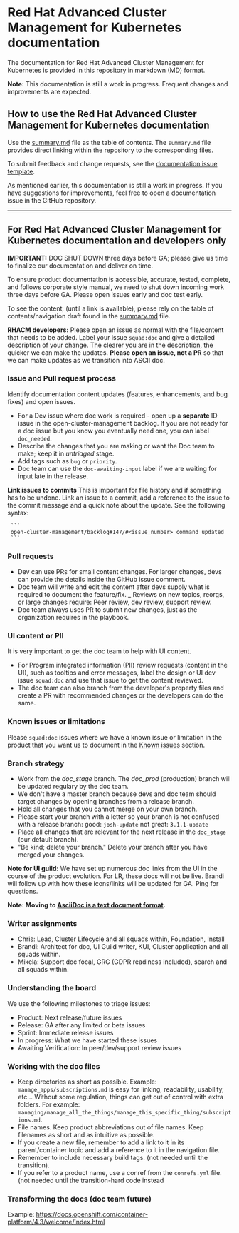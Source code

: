 # Red Hat Advanced Cluster Management for Kubernetes documentation

The documentation for Red Hat Advanced Cluster Management for Kubernetes is provided in this repository in markdown (MD) format.

**Note:** This documentation is still a work in progress. Frequent changes and improvements are expected. 

## How to use the Red Hat Advanced Cluster Management for Kubernetes documentation

Use the [summary.md](https://github.com/open-cluster-management/rhacm-docs/blob/doc_stage/summary.md) file as the table of contents. The `summary.md` file provides direct linking within the repository to the corresponding files.

To submit feedback and change requests, see the [documentation issue template](https://github.com/open-cluster-management/rhacm-docs/issues/new/choose).

As mentioned earlier, this documentation is still a work in progress. If you have suggestions for improvements, feel free to open a documentation issue in the GitHub repository. 

______________________________________________________________________________________________________________________________

## For Red Hat Advanced Cluster Management for Kubernetes documentation and developers only

**IMPORTANT:** DOC SHUT DOWN three days before GA; please give us time to finalize our documentation and deliver on time.

To ensure product documentation is accessible, accurate, tested, complete, and follows corporate style manual, we need to shut down incoming work three days before GA. Please open issues early and doc test early.

To see the content, (until a link is available), please rely on the table of contents/navigation draft found in the [summary.md](https://github.com/open-cluster-management/rhacm-docs/blob/doc_stage/summary.md) file.

**RHACM developers:** Please open an issue as normal with the file/content that needs to be added. Label your issue `squad:doc` and give a detailed description of your change. The clearer you are in the description, the quicker we can make the updates. **Please open an issue, not a PR** so that we can make updates as we transition into ASCII doc.

### Issue and Pull request process

Identify documentation content updates (features, enhancements, and bug fixes) and open issues.

   - For a Dev issue where doc work is required - open up a **separate** ID issue in the open-cluster-management backlog. If you are not ready for a doc issue but you know you eventually need one, you can label `doc_needed`.
   - Describe the changes that you are making or want the Doc team to make; keep it in _untriaged_ stage.
   - Add tags such as `bug` or `priority`.
   - Doc team can use the `doc-awaiting-input` label if we are waiting for input late in the release.
   
**Link issues to commits** This is important for file history and if something has to be undone. Link an issue to a commit, add a reference to the issue to the commit message and a quick note about the update. See the following syntax:

     ```
     open-cluster-management/backlog#147/#<issue_number> command updated
     ```     
### Pull requests

   - Dev can use PRs for small content changes. For larger changes, devs can provide the details inside the GitHub issue comment.
   - Doc team will write and edit the content after devs supply what is required to document the feature/fix.
   _ Reviews on new topics, reorgs, or large changes require: Peer review, dev review, support review.
   - Doc team always uses PR to submit new changes, just as the organization requires in the playbook.
   
### UI content or PII

It is very important to get the doc team to help with UI content. 

 - For Program integrated information (PII) review requests (content in the UI), such as tooltips and error messages, label the design or UI dev issue `squad:doc` and use that issue to get the content reviewed.
 - The doc team can also branch from the developer's property files and create a PR with recommended changes or the developers can do the same.
 
### Known issues or limitations

Please `squad:doc` issues where we have a known issue or limitation in the product that you want us to document in the [Known issues](https://github.com/open-cluster-management/rhacm-docs/blob/doc_stage/about/known_issues.md) section.

### Branch strategy

- Work from the _doc_stage_ branch. The _doc_prod_ (production) branch will be updated regulary by the doc team.
- We don't have a master branch because devs and doc team should target changes by opening branches from a release branch.
- Hold all changes that you cannot merge on your own branch.
- Please start your branch with a letter so your branch is not confused with a release branch:
    good: `josh-update` not great: `3.1.1-update`
- Place all changes that are relevant for the next release in the `doc_stage` (our default branch).
- "Be kind; delete your branch." Delete your branch after you have merged your changes.

**Note for UI guild:** We have set up numerous doc links from the UI in the course of the product evolution. For LR, these docs will not be live. Brandi will follow up with how these icons/links will be updated for GA. Ping for questions.

**Note: Moving to [AsciiDoc is a text document format](http://asciidoc.org/).** 

### Writer assignments

- Chris: Lead, Cluster Lifecycle and all squads within, Foundation, Install
- Brandi: Architect for doc, UI Guild writer, KUI, Cluster application and all squads within.
- Mikela: Support doc focal, GRC (GDPR readiness included), search and all squads within.

### Understanding the board

We use the following milestones to triage issues:

 - Product: Next release/future issues
 - Release: GA after any limited or beta issues
 - Sprint: Immediate release issues
 - In progress: What we have started these issues
 - Awaiting Verification: In peer/dev/support review issues

### Working with the doc files 

- Keep directories as short as possible.
   Example: `manage_apps/subscriptions.md` is easy for linking, readability, usability, etc...
   Without some regulation, things can get out of control with extra folders. For example: `managing/manage_all_the_things/manage_this_specific_thing/subscriptions.md`.
- File names. Keep product abbreviations out of file names. Keep filenames as short and as intuitive as possible.  
- If you create a new file, remember to add a link to it in its parent/container topic and add a reference to it in the navigation file.
- Remember to include necessary build tags. (not needed until the transition).
- If you refer to a product name, use a conref from the `conrefs.yml` file. (not needed until the transition-hard code instead

### Transforming the docs (doc team future)

Example: https://docs.openshift.com/container-platform/4.3/welcome/index.html
